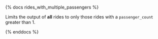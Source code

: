 {% docs rides_with_multiple_passengers %}

Limits the output of **all** rides to only those rides with a `passenger_count` greater than 1.

{% enddocs %}